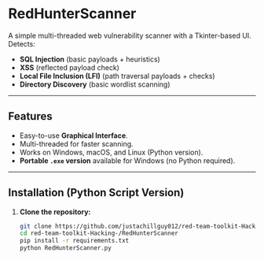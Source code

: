 # RedHunterScanner

A simple multi-threaded web vulnerability scanner with a Tkinter-based UI.  
Detects:
- **SQL Injection** (basic payloads + heuristics)
- **XSS** (reflected payload check)
- **Local File Inclusion (LFI)** (path traversal payloads + checks)
- **Directory Discovery** (basic wordlist scanning)

---

## Features
- Easy-to-use **Graphical Interface**.
- Multi-threaded for faster scanning.
- Works on Windows, macOS, and Linux (Python version).
- **Portable `.exe` version** available for Windows (no Python required).

---

## Installation (Python Script Version)
1. **Clone the repository:**
   ```bash
   git clone https://github.com/justachillguy012/red-team-toolkit-Hacking-.git
   cd red-team-toolkit-Hacking-/RedHunterScanner
   pip install -r requirements.txt
   python RedHunterScanner.py
